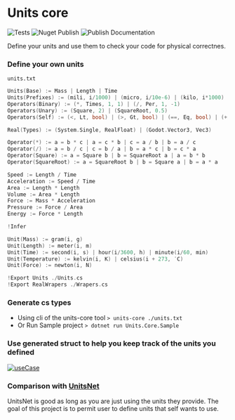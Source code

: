 # Units core

![Tests](https://github.com/branc116/units-core/workflows/Tests/badge.svg)
![Nuget Publish](https://github.com/branc116/units-core/workflows/Nuget%20Publish/badge.svg)
![Publish Documentation](https://github.com/branc116/units-core/workflows/Publish%20Documentation/badge.svg)

Define your units and use them to check your code for physical correctnes.

### Define your own units
``` units.txt ```
```go
Units(Base) := Mass | Length | Time
Units(Prefixes) := (mili, i/1000) | (micro, i/10e-6) | (kilo, i*1000) | (mega, i*1e6)
Operators(Binary) := (*, Times, 1, 1) | (/, Per, 1, -1)
Operators(Unary) := (Square, 2) | (SquareRoot, 0.5)
Operators(Self) := (<, Lt, bool) | (>, Gt, bool) | (==, Eq, bool) | (+, Plus, null) | (-, Minus, null) | (*, Times, null) | (/, Per, null)

Real(Types) := (System.Single, RealFloat) | (Godot.Vector3, Vec3)

Operator(*) := a = b * c | a = c * b | c = a / b | b = a / c
Operator(/) := a = b / c | c = b / a | b = a * c | b = c * a
Operator(Square) := a = Square b | b = SquareRoot a | a = b * b
Operator(SquareRoot) := a = SquareRoot b | b = Square a | b = a * a

Speed := Length / Time
Acceleration := Speed / Time
Area := Length * Length
Volume := Area * Length
Force := Mass * Acceleration
Pressure := Force / Area
Energy := Force * Length

!Infer

Unit(Mass) := gram(i, g)
Unit(Length) := meter(i, m)
Unit(Time) := second(i, s) | hour(i/3600, h) | minute(i/60, min)
Unit(Temperature) := kelvin(i, K) | celsius(i + 273, ˙C)
Unit(Force) := newton(i, N)

!Export Units ./Units.cs
!Export RealWrapers ./Wrapers.cs
```

### Generate cs types

* Using cli of the units-core tool ```> units-core ./units.txt ```
* Or Run Sample project ```> dotnet run Units.Core.Sample ```

### Use generated struct to help you keep track of the units you defined

[![useCase](https://i.postimg.cc/cJRzKVHq/Units-Show-Case-1.gif)](https://www.youtube.com/embed/ZIIJ2v_PZC0)

### Comparison with [UnitsNet](https://github.com/angularsen/UnitsNet)

UnitsNet is good as long as you are just using the units they provide.
The goal of this project is to permit user to define units that self wants to use.
